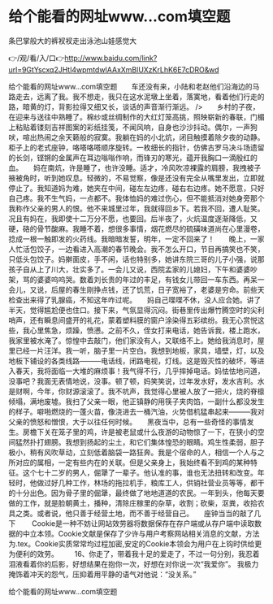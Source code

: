 # 给个能看的网址www...com填空题
条巴掌般大的裤衩衩走出泳池山娃感觉大

👉/观/看/入/口👉http://www.baidu.com/link?url=9GtYscxq2JHtl4wpmtdwIAAxXmBlUXzKrLhK6E7cDRO&wd

给个能看的网址www...com填空题　　车还没有来，小陆和老赵他们沿海边的马路走去，远离了我。我不想走，我只在这水泥墩上坐着，落寞地，看着他们行走的路，暗黄的灯，背影拉得又细又长，谈话的声音渐行渐远。
/>　　乡村的子夜，在迎来与送往中熟睡了。棉纱或丝绸制作的大红灯笼高挑，照映崭新的春联，门楣上粘贴着镂刻吉祥图案的彩纸挂笺，不闻风响，自身也沙沙抖动。偶尔，一声狗吠，喧出热闹之余天籁般的寂寞。我躺在妈的小北炕，闭目触摸着除夕夜的动静。柜子上的老式座钟，咯嗒咯嗒顺序旋转。一枚细长的指针，仿佛古罗马决斗场遗留的长剑，铿锵的金属声在耳边嗡嗡作响，而锋刃的寒光，蕴开我胸口一滴殷红的血。　　妈在南炕，许是睡了，也许没睡。适才，冷风吹凉裸露的肩膀，我拽被子掖被角时，听到她叹息。轻微的，不易觉察，像是还没有完全从嘴里发出，立即就停止了。我知道妈为难，她夹在中间，碰左左边疼，碰右右边疼。她不愿意，只好自己疼。我不生气妈，一点都不。我体恤妈的难过伤心，但不能抵消对她身旁那个我称作父亲的男人的恨。他不来城里过年，我就得回乡下。若我不回，遭人耻笑。况且有妈在，我即使十二万分不愿，也要回。后半夜了，火炕温度逐渐降低，又硬，硌的骨节酸麻。我睡不着，想很多事情，烟花燃尽的硫磺味道尚在心里漫卷，捻成一根一触即发的火药线。我暗暗发誓，明年，一定不回来了！　　晚上，一家人忙活包饺子，一边看进入高潮的春节晚会。我不怎么开口，节目再搞笑也不笑，只低头包饺子。妈擀面皮，手不闲，话也特别多，她讲东院三哥的儿子小强，说那孩子自从上了川大，壮实多了。一会儿又说，西院孟家的儿媳妇，下午和婆婆吵架，骂的婆婆呜呜哭。数着刘长贵的年过的丰足，有钱女儿带回一车东西。再呆一会儿，又说，后屋的春生刚挣点钱，还了饥荒，日子宽裕了，老婆是穷命。前些天检查出来得了乳腺癌，不知这年咋过呢。　　妈自己喋喋不休，没人应合她。讲了半天，觉得尴尬便也住口。接下来，气氛显得沉闷。街巷里传出爆竹腾空时的尖利哨声，还有瞬息间盛开的礼花，蒙着塑料膜的窗户涂染得五彩缤纷。我无心赏悦这些，我心里焦急，烦躁，愤懑。之前不久，侄女打来电话，她告诉我，楼上跑水，我家里被水淹了。惊惶中去敲门，他们家没有人，又联络不上。她给我消息时，屋里已经一片汪洋。我一听，脑子里一片空白。我想到地板，家具，墙壁，灯，以及地板下铺设的各类线路―――电话线，闭路电视，灯线。这是毁灭性的破坏，等进入春天，我将面临一大堆的麻烦事！我气得不行，几乎摔掉电话。妈怯怯地问道，没事吧？我面无表情地说，没事。顿了顿，妈笑笑说，过年发水好，发水吉利。水是财啊，今年，你财源滚滚了。我不吭声，我觉得心里被人放了一把火，烧的脊檩倾塌，满地废墟。我扫了父亲一眼，他正镇静的用筷子夹肉馅，一副什么都没发生的样子。噼啪燃烧的一蓬火苗，像浇进去一桶汽油，火势借机猛串起来―――我对父亲的愤怒和憎恨，大于以往任何时候。　　黑夜当中，总有一些奇怪的事情发生。房檐下关在笼子里的鸡，许是被老鼠或什么夜游的动物惊了一下，在狭小的空间猛然扑打翅膀。我想到扬起的尘土，和它们集体惶恐的眼睛。鸡生性柔弱，胆子极小，稍有风吹草动，立刻低着脑袋一路狂奔。我是个宿命的人，相信一个人与之所对应的属相，一定有些内在的关联。但是父亲身上，我始终看不到鸡的某种特征。这个七十二岁的男人，倔犟了一辈子。他认准的事，谁也无法扭转和改变。年轻时，他做过好几种工作，林场的拖拉机手，粮库工人，供销社营业员等等，都干的十分出色。因为骨子里的倔犟，最终做了地地道道的农民。一年到头，他每天要做的工作，就是脸朝黄土，播种，清除庄稼里的杂草，收割；砍柴，沤粪，收拾农具之类。或者说，他只善于经营土地，而不善于经营自己。　　座钟当当的敲了几下
　　Cookie是一种不妨让网站效劳器将数据保存在存户端或从存户端中读取数据的中立本领。Cookie文献是保存了少许与用户考察网站相关消息的文献，方法为.tex。Cookie实质常常均过程加密,安定的Cookie本领会为用户在上钩时供给更为便利的效劳。
　　16、你走了，带着我十足的爱走了，不过一句分别，我忍着泪液看着你的后影，好想结果在抱你一次，好想在对你说一次“我爱你”。
我极力掩饰着冲天的怨气，压抑着用平静的语气对他说：“没关系。”

给个能看的网址www...com填空题
